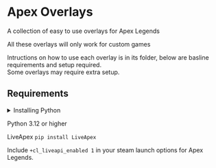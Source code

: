 # Apex Overlays
A collection of easy to use overlays for Apex Legends

All these overlays will only work for custom games

Intructions on how to use each overlay is in its folder, below are basline requirements and setup required.\
Some overlays may require extra setup.

## Requirements

<details>
  <summary>Installing Python</summary>

You can install python from the [official website](https://www.python.org/downloads/).
Make sure to check the box that says "Add Python to PATH" during installation.

To install the required packages, open the command prompt and type any commands that start with ```pip install```.

</details>

Python 3.12 or higher

LiveApex ```pip install LiveApex```

Include ```+cl_liveapi_enabled 1``` in your steam launch options for Apex Legends.
